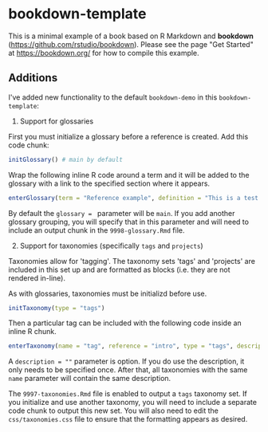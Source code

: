 
# bookdown-template

This is a minimal example of a book based on R Markdown and **bookdown** (https://github.com/rstudio/bookdown). Please see the page "Get Started" at https://bookdown.org/ for how to compile this example.

## Additions

I've added new functionality to the default `bookdown-demo` in this `bookdown-template`:

1. Support for glossaries

First you must initialize a glossary before a reference is created. Add this code chunk:

```r
initGlossary() # main by default
```

Wrap the following inline R code around a term and it will be added to the glossary with a link to the specified section where it appears.

```r
enterGlossary(term = "Reference example", definition = "This is a test reference as an example.", reference = "intro", glossary = "main")
```

By default the `glossary = ` parameter will be `main`. If you add another glossary grouping, you will specify that in this parameter and will need to include an output chunk in the `9998-glossary.Rmd` file.

2. Support for taxonomies (specifically `tags` and `projects`)

Taxonomies allow for 'tagging'. The taxonomy sets 'tags' and 'projects' are included in this set up and are formatted as blocks (i.e. they are not rendered in-line).

As with glossaries, taxonomies must be initializd before use. 

```r
initTaxonomy(type = "tags")
```

Then a particular tag can be included with the following code inside an inline R chunk.

```r
enterTaxonomy(name = "tag", reference = "intro", type = "tags", description = "")
```

A `description = ""` parameter is option. If you do use the description, it only needs to be specified once. After that, all taxonomies with the same `name` parameter will contain the same description. 

The `9997-taxonomies.Rmd` file is enabled to output a `tags` taxonomy set. If you initialize and use another taxonomy, you will need to include a separate code chunk to output this new set. You will also need to edit the `css/taxonomies.css` file to ensure that the formatting appears as desired.
